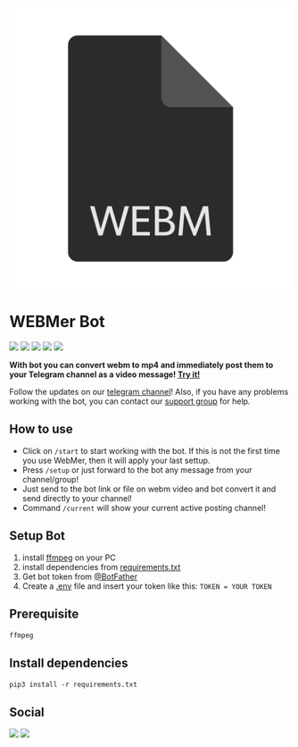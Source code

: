 ![WEBMer](logo.webp)

# WEBMer Bot

<a href="https://www.python.org/downloads/"><img src="https://img.shields.io/static/v1?label=python&message=3.9.2&style=flat-square&color=blue"></a>
<a href="https://pypi.org/project/pip/"><img src="https://img.shields.io/static/v1?label=pip&message=21.0.1&style=flat-square&color=blue"></a>
<a href="https://pypi.org/project/aiogram/"><img src="https://img.shields.io/static/v1?label=aiogram&message=2.12.1&style=flat-square&color=orange"></a>
<a href="https://pypi.org/project/asyncio/"><img src="https://img.shields.io/static/v1?label=asyncio&message=3.4.3&style=flat-square&color=red"></a>
<a href="https://pypi.org/project/requests/"><img src="https://img.shields.io/static/v1?label=requests&message=2.25.1&style=flat-square&color=green"></a>

**With bot you can convert webm to mp4 and immediately post them to your Telegram channel as a video message! [Try it!](https://t.me/WebmerBot)**

Follow the updates on our [telegram channel](http://github.com)! 
Also, if you have any problems working with the bot, you can contact our [support group](http://github.com) for help.

## How to use
- Click on ```/start``` to start working with the bot. If this is not the first time you use WebMer, then it will apply your last settup.
- Press ```/setup``` or just forward to the bot any message from your channel/group!
- Just send to the bot link or file on webm video and bot convert it and send directly to your channel!
- Command ```/current``` will show your current active posting channel!

## Setup Bot
1. install [ffmpeg](https://www.ffmpeg.org/) on your PC
2. install dependencies from [requirements.txt](https://github.com/4knWnG/WEBMtoMP4-TG/blob/4f5519133b4960f9cb10b7004dd34b12b6a0c7b7/requirements.txt)
3. Get bot token from [@BotFather](https://t.me/botfather)
4. Create a [.env]() file and insert your token like this:
    ```TOKEN = YOUR TOKEN```

## Prerequisite
    ffmpeg

## Install dependencies
    pip3 install -r requirements.txt

## Social

<a href="https://t.me/linux_repo"><img src="https://img.shields.io/static/v1?label=GitHub&message=@4knWnG&style=flat-square&color=black&logo=github"></a>
<a href="https://t.me/linux_repo"><img src="https://img.shields.io/static/v1?label=Telegram&message=@WebMerBotOfficial&style=flat-square&color=37afe2&logo=telegram"></a>